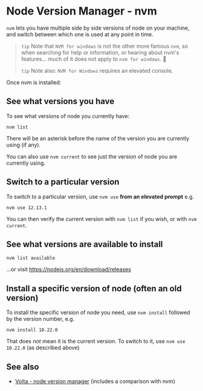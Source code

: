 ﻿# Node Version Manager - nvm

`nvm` lets you have multiple side by side versions of node on your machine, and switch between which one is used at any point in time.

> `tip` Note that `NVM for windows` is not the other more famous `nvm`, so when searching for help or information, or hearing about nvm's features... much of it does not apply to `nvm for windows`. 🥹
>
> `tip` Note also: `NVM for Windows` requires an elevated console.



Once nvm is installed:

## See what versions you have

To see what versions of node you currently have:

    nvm list

There will be an asterisk before the name of the version you are currently using (if any).

You can also use `nvm current` to see just the version of node you are currently using.


## Switch to a particular version

To switch to a particular version, use `nvm use` **from an elevated prompt** e.g.

    nvm use 12.13.1

You can then verify the current version with `nvm list` if you wish, or with `nvm current`.

## See what versions are available to install

	nvm list available

...or visit <https://nodejs.org/en/download/releases>

## Install a specific version of node (often an old version)

To install the specific version of node you need, use `nvm install` followed by the version number, e.g.

	nvm install 10.22.0

That does *not* mean it is the current version. To switch to it, use `nvm use 10.22.0` (as described above)


## See also

- [Volta - node version manager](volta.md) (includes a comparison with nvm)